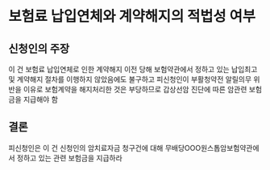 # 보험료 납입연체와 계약해지의 적법성 여부

## 신청인의 주장

이 건 보험료 납입연체로 인한 계약해지 이전 당해 보험약관에서 정하고 있는 납입최고 및 계약해지 절차를 이행하지 않았음에도 불구하고 피신청인이 부활청약전 알릴의무 위반을 이유로 보험계약을 해지처리한 것은 부당하므로 갑상선암 진단에 따른 암관련 보험금을 지급해야 함

## 결론

피신청인은 이 건 신청인의 암치료자금 청구건에 대해 무배당OOO원스톱암보험약관에서 정하고 있는 관련 보험금을 지급하라